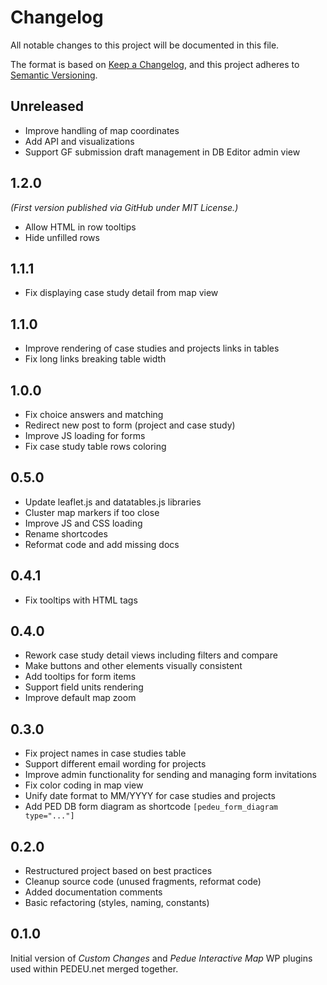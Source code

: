 # Changelog

All notable changes to this project will be documented in this file.

The format is based on [Keep a Changelog](https://keepachangelog.com/en/1.0.0/),
and this project adheres to [Semantic Versioning](https://semver.org/spec/v2.0.0.html).

## Unreleased

- Improve handling of map coordinates
- Add API and visualizations
- Support GF submission draft management in DB Editor admin view


## 1.2.0

*(First version published via GitHub under MIT License.)*

- Allow HTML in row tooltips
- Hide unfilled rows

## 1.1.1

- Fix displaying case study detail from map view

## 1.1.0

- Improve rendering of case studies and projects links in tables
- Fix long links breaking table width

## 1.0.0

- Fix choice answers and matching
- Redirect new post to form (project and case study)
- Improve JS loading for forms
- Fix case study table rows coloring

## 0.5.0

- Update leaflet.js and datatables.js libraries
- Cluster map markers if too close
- Improve JS and CSS loading
- Rename shortcodes
- Reformat code and add missing docs

## 0.4.1

- Fix tooltips with HTML tags

## 0.4.0

- Rework case study detail views including filters and compare
- Make buttons and other elements visually consistent
- Add tooltips for form items
- Support field units rendering
- Improve default map zoom

## 0.3.0

- Fix project names in case studies table
- Support different email wording for projects
- Improve admin functionality for sending and managing form invitations
- Fix color coding in map view
- Unify date format to MM/YYYY for case studies and projects
- Add PED DB form diagram as shortcode `[pedeu_form_diagram type="..."]`

## 0.2.0

- Restructured project based on best practices
- Cleanup source code (unused fragments, reformat code)
- Added documentation comments
- Basic refactoring (styles, naming, constants)

## 0.1.0

Initial version of *Custom Changes* and *Pedue Interactive Map* WP plugins used within PEDEU.net merged together.

